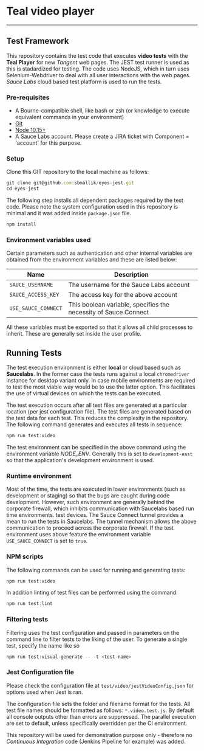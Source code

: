# Teal video player

***

## Test Framework

This repository contains the test code that executes **video tests** with the **Teal Player** for new _Tangent_ web pages. The JEST test runner is used as this is stadardized for testing. The code uses NodeJS, which in turn uses Selenium-Webdriver to deal with all user interactions with the web pages. *Sauce Labs* cloud based test platform is used to run the tests.

### Pre-requisites

* A Bourne-compatible shell, like bash or zsh (or knowledge to execute equivalent commands in your environment)
* [Git](http://gitscm.com/)
* [Node 10.15+](http://nodejs.org/)
* A Sauce Labs account. Please create a JIRA ticket with Component = 'account' for this purpose.

### Setup

Clone this GIT repository to the local machine as follows:

```javascript
git clone git@github.com:sbmallik/eyes-jest.git
cd eyes-jest
```

The following step installs all dependent packages required by the test code. Please note the system configuration used in this repository is minimal and it was added inside `package.json` file.

```javascript
npm install
```

### Environment variables used

Certain parameters such as authentication and other internal variables are obtained from the environment variables and these are listed below:

Name | Description
-----|------------
`SAUCE_USERNAME` | The username for the Sauce Labs account
`SAUCE_ACCESS_KEY` | The access key for the above account
`USE_SAUCE_CONNECT` | This boolean variable, specifies the necessity of Sauce Connect

All these variables must be exported so that it allows all child processes to inherit. These are generally set inside the user profile.

## Running Tests

The test execution environment is either **local** or cloud based such as **Saucelabs**. In the former case the tests runs against a local `chromedriver` instance for desktop variant only. In case mobile environments are required to test the most viable way would be to use the latter option. This facilitates the use of virtual devices on which the tests can be executed.

The test execution occurs after all test files are generated at a particular location (per jest configuration file). The test files are generated based on the test data for each test. This reduces the complexity in the repository. The following command generates and executes all tests in sequence:

```javascript
npm run test:video
```

The test environment can be specified in the above command using the environment variable *NODE_ENV*. Generally this is set to `development-east` so that the application's development environment is used.

### Runtime environment

Most of the time, the tests are executed in lower environments (such as development or staging) so that the bugs are caught during code development. However, such environment are generally behind the corporate firewall, which inhibits communication with Saucelabs based run time environments. test devices. The Sauce Connect tunnel provides a mean to run the tests in Saucelabs. The tunnel mechanism allows the above communication to proceed across the corporate firewall. If the test environment uses above feature the environment variable `USE_SAUCE_CONNECT` is set to `true`.

### NPM scripts

The following commands can be used for running and generating tests:

```javascript
npm run test:video
```

In addition linting of test files can be performed using the command:

```javascript
npm run test:lint
```

### Filtering tests

Filtering uses the test configuration and passed in parameters on the command line to filter tests to the liking of the user. To generate a single test, specify the name like so

```javascript
npm run test:visual-generate -- -t <test-name>
```

### Jest Configuration file

Please check the configuration file at `test/video/jestVideoConfig.json` for options used when Jest is ran.

The configuration file sets the folder and filename format for the tests. All test file names should be formatted as follows: `*.video.test.js`. By default all console outputs other than errors are suppressed. The parallel execution are set to default, unless specifically overridden per the CI environment.

This repository will be used for demonstration purpose only - therefore no *Continuous Integration* code (Jenkins Pipeline for example) was added.
